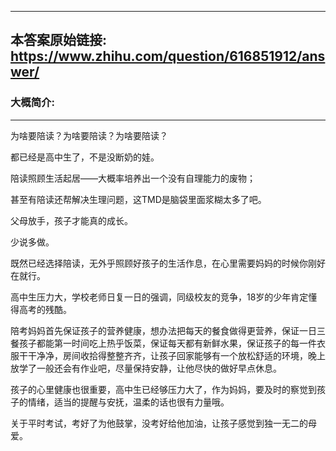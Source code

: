 ----------------------------------------
## 本答案原始链接: https://www.zhihu.com/question/616851912/answer/
### 大概简介: 
----------------------------------------
为啥要陪读？为啥要陪读？为啥要陪读？

都已经是高中生了，不是没断奶的娃。

陪读照顾生活起居——大概率培养出一个没有自理能力的废物；

甚至有陪读还帮解决生理问题，这TMD是脑袋里面浆糊太多了吧。

父母放手，孩子才能真的成长。

少说多做。

既然已经选择陪读，无外乎照顾好孩子的生活作息，在心里需要妈妈的时候你刚好在就行。

高中生压力大，学校老师日复一日的强调，同级校友的竞争，18岁的少年肯定懂得高考的残酷。

陪考妈妈首先保证孩子的营养健康，想办法把每天的餐食做得更营养，保证一日三餐孩子都能第一时间吃上热乎饭菜，保证每天都有新鲜水果，保证孩子的每一件衣服干干净净，房间收拾得整整齐齐，让孩子回家能够有一个放松舒适的环境，晚上放学了一般还会有作业吧，尽量保持安静，让他尽快的做好早点休息。

孩子的心里健康也很重要，高中生已经够压力大了，作为妈妈，要及时的察觉到孩子的情绪，适当的提醒与安抚，温柔的话也很有力量哦。

关于平时考试，考好了为他鼓掌，没考好给他加油，让孩子感觉到独一无二的母爱。